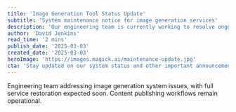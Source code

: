 ```yaml
---
title: 'Image Generation Tool Status Update'
subtitle: 'System maintenance notice for image generation services'
description: 'Our engineering team is currently working to resolve ongoing issues with the image generation system. We understand this impacts content creation workflows and appreciate your patience as we implement necessary fixes and improvements to ensure stable service moving forward. The underlying article publishing system remains fully functional and content can continue to be prepared while we restore image generation capabilities. We expect to have the system back online shortly and will provide updates as they become available.'
author: 'David Jenkins'
read_time: '2 mins'
publish_date: '2025-03-03'
created_date: '2025-03-03'
heroImage: 'https://images.magick.ai/maintenance-update.jpg'
cta: 'Stay updated on our system status and other important announcements by following us on LinkedIn. Our team posts real-time updates to keep you informed.'
---
```


Engineering team addressing image generation system issues, with full service restoration expected soon. Content publishing workflows remain operational.